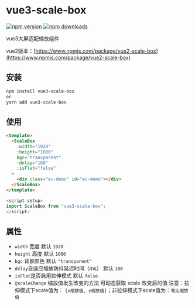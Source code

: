 # vue3-scale-box

[![npm version](https://img.shields.io/npm/v/vue3-scale-box.svg?logo=npm&style=flat-square)](https://www.npmjs.com/package/vue3-scale-box)
[![npm downloads](https://img.shields.io/npm/dt/vue3-scale-box.svg?style=flat-square)](https://www.npmjs.com/package/vue3-scale-box)

vue3大屏适配缩放组件

vue2版本：[https://www.npmjs.com/package/vue2-scale-box](https://www.npmjs.com/package/vue2-scale-box)

## 安装
```bash
npm install vue3-scale-box
or
yarn add vue3-scale-box
```

## 使用
```html
<template>
  <ScaleBox
    :width="1920"
    :height="1080"
    bgc="transparent"
    :delay="100"
    :isFlat="false"
  >
    <div class="ec-demo" id="ec-demo"></div>
  </ScaleBox>
</template>
```

``` javascript
<script setup>
import ScaleBox from "vue3-scale-box";
</script>
```

## 属性
- ` width ` 宽度 默认 ` 1920 `
- ` height ` 高度 默认 ` 1080 `
- ` bgc ` 背景颜色 默认 ` "transparent" `
- ` delay `自适应缩放防抖延迟时间（ms） 默认 ` 100 `
- ` isFlat `是否启用拉伸模式 默认 ` false `
- ` @scaleChange `  缩放值发生改变的方法 可动态获取 scale 改变后的值  注意：拉伸模式下scale值为： ` [x缩放值, y缩放值] `；非拉伸模式下scale值为：` 等比缩放值 `
